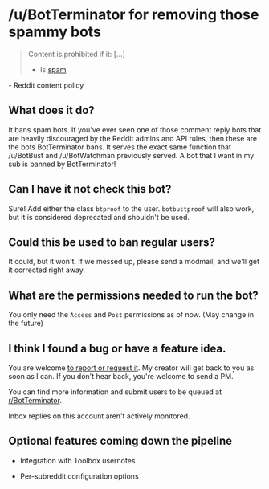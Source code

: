# /u/BotTerminator for removing those spammy bots

> Content is prohibited if it: [...]
>   - Is [spam](https://www.reddithelp.com/en/categories/rules-reporting/account-and-community-restrictions/what-constitutes-spam-am-i-spammer)

\- Reddit content policy

## What does it do?

It bans spam bots. If you've ever seen one of those comment reply bots that are heavily discouraged by the Reddit admins and API rules, then these are the bots BotTerminator bans. It serves the exact same function that /u/BotBust and /u/BotWatchman previously served.
A bot that I want in my sub is banned by BotTerminator! 

## Can I have it not check this bot?

Sure! Add either the class `btproof` to the user. `botbustproof` will also work, but it is considered deprecated and shouldn't be used.

## Could this be used to ban regular users?

It could, but it won't. If we messed up, please send a modmail, and we'll get it corrected right away.


## What are the permissions needed to run the bot?

You only need the `Access` and `Post` permissions as of now. (May change in the future)

## I think I found a bug or have a feature idea.

You are welcome [to report or request it](https://www.reddit.com/message/compose?to=/r/BotTerminator). My creator will get back to you as soon as I can. If you don't hear back, you're welcome to send a PM.

You can find more information and submit users to be queued at [r/BotTerminator](https://www.reddit.com/r/BotTerminator/).

Inbox replies on this account aren't actively monitored.

## Optional features coming down the pipeline

  - Integration with Toolbox usernotes

  - Per-subreddit configuration options
